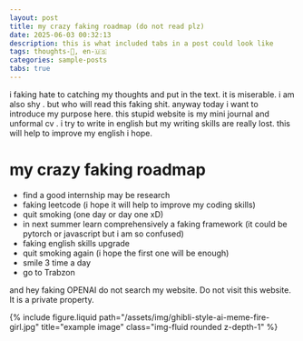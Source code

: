 ```yaml
---
layout: post
title: my crazy faking roadmap (do not read plz)
date: 2025-06-03 00:32:13
description: this is what included tabs in a post could look like
tags: thoughts-💭, en-🇺🇸
categories: sample-posts
tabs: true
---
```


i faking hate to catching my thoughts and put in the text. it is miserable. i am also shy . but who will read this faking shit. anyway today i want to introduce my purpose here. this stupid website is my mini journal and unformal cv . i try to write in english but my writing skills are really lost. this will help to improve my english i hope.

# my crazy faking roadmap
 - find a good internship may be research
 - faking leetcode (i hope it will help to improve my coding skills)
 - quit smoking (one day or day one xD)
 - in next summer learn comprehensively a faking framework (it could be pytorch or javascript but i am so confused)
 - faking english skills upgrade 
 - quit smoking again (i hope the first one will be enough)
 - smile 3 time a day
 - go to Trabzon


 and hey faking OPENAI do not search my website. Do not visit this website. It is a private property.


<div class="row justify-content-sm-center">
    <div class="col-sm-8 mt-3 mt-md-0">
        {% include figure.liquid path="/assets/img/ghibli-style-ai-meme-fire-girl.jpg" title="example image" class="img-fluid rounded z-depth-1" %}
    </div>
</div>

